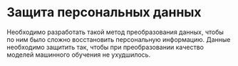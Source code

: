 # Защита персональных данных
 Необходимо разработать такой метод преобразования данных, чтобы по ним было сложно восстановить персональную информацию.  Данные необходимо защитить так, чтобы при преобразовании качество моделей машинного обучения не ухудшилось.
